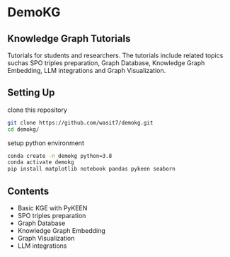 # DemoKG
## Knowledge Graph Tutorials 
Tutorials for students and researchers. The tutorials include related topics suchas SPO triples preparation, Graph Database, Knowledge Graph Embedding,  LLM integrations and Graph Visualization.

## Setting Up
clone this repository
```bash
git clone https://github.com/wasit7/demokg.git
cd demokg/
```

setup python environment
```bash
conda create -n demokg python=3.8
conda activate demokg
pip install matplotlib notebook pandas pykeen seaborn
```

## Contents
* Basic KGE with PyKEEN
* SPO triples preparation
* Graph Database
* Knowledge Graph Embedding
* Graph Visualization
* LLM integrations
